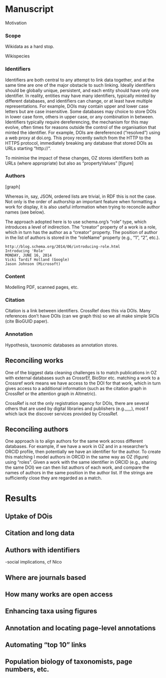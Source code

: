 # Manuscript


Motivation



### Scope

Wikidata as a hard stop.

Wikispecies 


### Identifiers

Identifiers are both central to any attempt to link data together, and at the same time are one of the major obstacle to such linking. Ideally identifiers should be globally unique, persistent, and each entity should have only one identifier. In reality, entities may have many identifiers, typically minted by different databases, and identifiers can change, or at least have multiple representations. For example, DOIs may contain upper and lower case letters but are case insensitive. Some databases may choice to store DOIs in lower case form, others in upper case, or any combination in between. Identifiers typically require dereferencing, the mechanism for this may evolve, often times for reasons outside the control of the organisation that minted the identifier. For example, DOIs are dereferenced (“resolved”) using a web proxy at doi.org. This proxy recently switch from the HTTP to the HTTPS protocol, immediately breaking any database that stored DOIs as URLs starting “http://“.

To minimise the impact of these changes, OZ stores identifiers both as URLs (where appropriate) but also as “propertyValues” [figure]



### Authors

[graph]

Whereas in, say, JSON, ordered lists are trivial, in RDF this is not the case. Not only is the order of authorship an important feature when formatting a work for display, it is also useful information when trying to reconcile author names (see below).

The approach adopted here is to use schema.org’s “role” type, which introduces a level of indirection. The “creator” property of a work is a role, which in turn has the author as a “creator” property. The position of author in the list of authors is stored in the “roleName” property (e.g., “1”, “2”, etc.).

```
http://blog.schema.org/2014/06/introducing-role.html
Introducing 'Role'
MONDAY, JUNE 16, 2014
Vicki Tardif Holland (Google)
Jason Johnson (Microsoft)
```

### Content

Modelling PDF, scanned pages, etc.

### Citation 

Citation is a link between identifiers. CrossRef does this via DOIs. Many references don’t have DOIs (can we graph this) so we all make simple SICIs (cite BioGUID paper).

### Annotation

Hypothesis, taxonomic databases as annotation stores.

## Reconciling works

One of the biggest data cleaning challenges is to match publications in OZ with external databases such as CrossrEf, BioStor etc. matching a work to a Crossref work means we have access to the DOI for that work, which in turn gives access to a additional information (such as the citation graph in CrossRef or the attention graph in Altmetric).

CrossRef is not the only registration agency for DOIs, there are several others that are used by digital libraries and publishers (e.g.,,,,,), most f which lack the discover services provided by CrossRef.


## Reconciling authors



One approach is to align authors for the same work across different databases. For example, if we have a work in OZ and in  a researcher’s ORCID profile, then potentially we have an identifier for the author. To create this matching I model authors in ORCID in the same way as OZ (figure) using “roles”. Given a work with the same identifier in ORCID (e.g., sharing the same DOI) we can then list authors of each work, and compare the names of authors in the same position in the author list. If the strings are sufficiently close they are regarded as a match. 



# Results


## Uptake of DOis



## Citation and long data


## Authors with identifiers

-social implications, cf Nico


## Where are journals based



## How many works are open access

## Enhancing taxa using figures

## Annotation and locating page-level annotations

## Automating “top 10” links


## Population biology of taxonomists, page numbers, etc.







